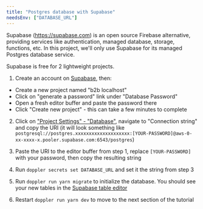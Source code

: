 ```yaml
---
title: "Postgres database with Supabase"
needsEnv: ["DATABASE_URL"]
---
```


Supabase (<a href="https://supabase.com" >https://supabase.com</a>) is an open source Firebase alternative, providing services like authentication, managed database, storage, functions, etc. In this project, we'll only use Supabase for its managed Postgres database service.

Supabase is free for 2 lightweight projects.

1. Create an account on <a href="https://supabase.com" >Supabase</a>, then:

- Create a new project named "b2b localhost"
- Click on "generate a password" link under "Database Password"
- Open a fresh editor buffer and paste the password there
- Click "Create new project" - this can take a few minutes to complete

2. Click on <a href="https://app.supabase.com/project/_/settings/database" >"Project Settings" - "Database"</a>, navigate to "Connection string" and copy the URI (it will look something like `postgresql://postgres.xxxxxxxxxxxxxxxxxxxx:[YOUR-PASSWORD]@aws-0-xx-xxxx-x.pooler.supabase.com:6543/postgres`)

3. Paste the URI to the editor buffer from step 1, replace `[YOUR-PASSWORD]` with your password, then copy the resulting string

4. Run `doppler secrets set DATABASE_URL` and set it the string from step 3

5. Run `doppler run yarn migrate` to initialize the database. You should see your new tables in the <a href="https://app.supabase.com/project/_/editor" >Supabase table editor</a>

6. Restart `doppler run yarn dev` to move to the next section of the tutorial

